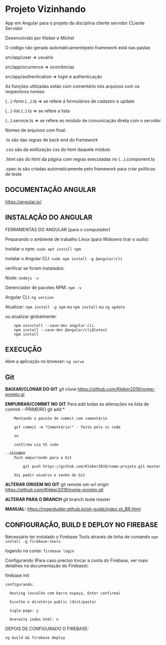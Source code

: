 # Projeto Vizinhando
App em Angular para o projeto da disciplina cliente servidor CLiente Servidor


Desenvolvido por Kleber e Michel


O código não gerado automáticamentepelo framework está nas pastas 


src/app/user => usuário

src/app/ocurrence => ocorrências

src/app/authentication => login e authenticação




As funções utilizadas estão com comentário nós arquivos com os respectivos nomes:

(...)-form.(...).ts => se refere á formulários de cadastro e update

(...)-list.(..).ts => se refere a lista

(...).service.ts => se refere ao módulo de comunicação direta com o servidor



Nomes de arquivos com final:


.ts são das regras de back end do framework

.css são da estilização css do html daquele módulo

.html são do html da página com regras executadas no (...).component.ts

.spec.ts são criadas automatícamente pelo framework para criar políticas de teste












## DOCUMENTAÇÃO ANGULAR
https://angular.io/


## INSTALAÇÃO DO ANGULAR

FERRAMENTAS DO ANGULAR (para o computador)

Preparando o ambiente de trabalho Linux (para Widowns tirar o sudo):

instalar o npm: ```sudo apt install npm```

instalar o Angular CLI: ```sudo npm install -g @angular/cli```

verificar se foram instalados: 

Node: ```nodejs -v```

Gerenciador de pacotes NPM: ```npm -v```

Angular CLI: ```ng version```


Atualizar: 
    ```npm install -g npm```
ou 
    ```npm install```
ou
    ```ng update```

ou atualizar globalmente:
```
    npm uninstall --save-dev angular-cli
    npm install --save-dev @angular/cli@latest
    npm install
```

 
## EXECUÇÃO

Abre a aplicação no browser:
```ng serve```


## Git
    
**BAIXAR/CLONAR DO GIT**
    git clone https://github.com/Kleber2018/nome-projeto.gi

**EMPURRAR/COMMIT NO GIT**
Para add todas as alterações na lista de commit
    --PRIMEIRO
        git add *

        Montando o pacote de commit com comentário

        git commit -m "Comentário!" - feito pelo vc code

        ou

        confirma via VS code

    --SEGUNDO
        Puch empurrando para o Git

            git push https://github.com/Kleber2018/nome-projeto.git master

        Vai pedir usuário e senha do Git

**ALTERAR ORIGEM NO GIT**
    git remote set-url origin https://github.com/Kleber2018/nome-projeto.git

**ALTERAR PARA O BRANCH**
    git branch teste master

**MANUAL:**
    https://rogerdudler.github.io/git-guide/index.pt_BR.html


 ## CONFIGURAÇÃO, BUILD E DEPLOY NO FIREBASE

Necessário ter instalado o Firebase Tools através de linha de comando
```npm install -g firebase-tools```

logando na conta:
    ```firebase login```

Configurando (Para caso preciso trocar a conta do Firebase, ver mais detalhes na documentação do Firebase):

  firebase init

    configurando:

      Hosting (escolhe com barra espaço, Enter confirma)

      Escolhe o diretório public (dist/pasta)

      Sigle-page: y

      Overwite index.html: n


DEPOIS DE CONFIGURADO O FIREBASE:

  ```ng build && firebase deploy```

